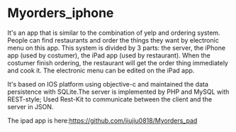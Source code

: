 # Myorders_iphone

It's an app that is similar to the combination of yelp and ordering system. People can find restaurants and order the things they want by electronic menu on this app. This system is divided by 3 parts: the server, the iPhone app (used by costumer), the iPad app (used by restaurant). When the costumer finish ordering, the restaurant will get the order thing immediately and cook it. The electronic menu can be edited on the iPad app.

It's based on IOS platform using objective-c and maintained the data persistence with SQLite.The server is implemented by PHP and MySQL with REST-style; Used Rest-Kit to communicate between the
client and the server in JSON.

The ipad app is here:https://github.com/jiujiu0818/Myorders_pad
